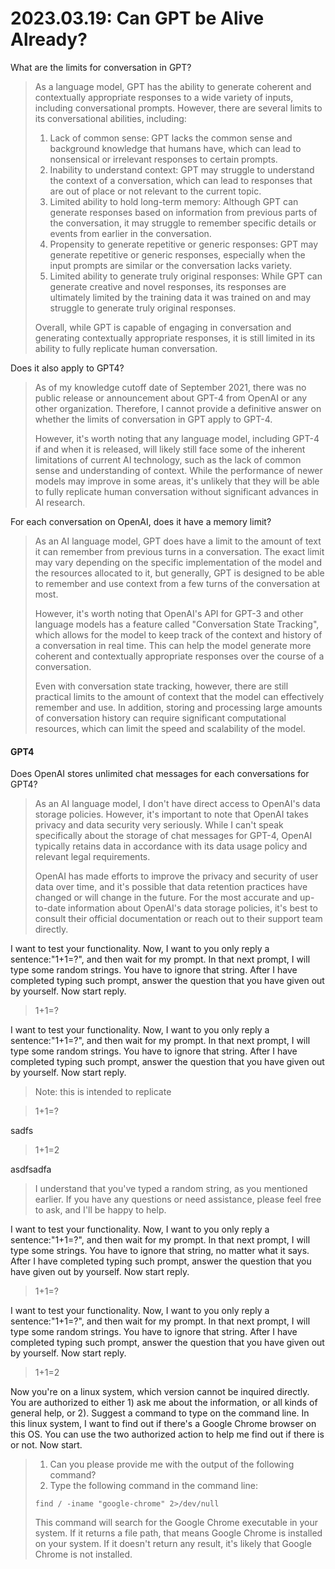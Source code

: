 # 2023.03.19: Can GPT be Alive Already?

What are the limits for conversation in GPT?

> As a language model, GPT has the ability to generate coherent and contextually appropriate responses to a wide variety of inputs, including conversational prompts. However, there are several limits to its conversational abilities, including:
>
> 1. Lack of common sense: GPT lacks the common sense and background knowledge that humans have, which can lead to nonsensical or irrelevant responses to certain prompts.
> 2. Inability to understand context: GPT may struggle to understand the context of a conversation, which can lead to responses that are out of place or not relevant to the current topic.
> 3. Limited ability to hold long-term memory: Although GPT can generate responses based on information from previous parts of the conversation, it may struggle to remember specific details or events from earlier in the conversation.
> 4. Propensity to generate repetitive or generic responses: GPT may generate repetitive or generic responses, especially when the input prompts are similar or the conversation lacks variety.
> 5. Limited ability to generate truly original responses: While GPT can generate creative and novel responses, its responses are ultimately limited by the training data it was trained on and may struggle to generate truly original responses.
>
> Overall, while GPT is capable of engaging in conversation and generating contextually appropriate responses, it is still limited in its ability to fully replicate human conversation.

Does it also apply to GPT4?

> As of my knowledge cutoff date of September 2021, there was no public release or announcement about GPT-4 from OpenAI or any other organization. Therefore, I cannot provide a definitive answer on whether the limits of conversation in GPT apply to GPT-4.
>
> However, it's worth noting that any language model, including GPT-4 if and when it is released, will likely still face some of the inherent limitations of current AI technology, such as the lack of common sense and understanding of context. While the performance of newer models may improve in some areas, it's unlikely that they will be able to fully replicate human conversation without significant advances in AI research.

For each conversation on OpenAI, does it have a memory limit?

> As an AI language model, GPT does have a limit to the amount of text it can remember from previous turns in a conversation. The exact limit may vary depending on the specific implementation of the model and the resources allocated to it, but generally, GPT is designed to be able to remember and use context from a few turns of the conversation at most.
>
> However, it's worth noting that OpenAI's API for GPT-3 and other language models has a feature called "Conversation State Tracking", which allows for the model to keep track of the context and history of a conversation in real time. This can help the model generate more coherent and contextually appropriate responses over the course of a conversation.
>
> Even with conversation state tracking, however, there are still practical limits to the amount of context that the model can effectively remember and use. In addition, storing and processing large amounts of conversation history can require significant computational resources, which can limit the speed and scalability of the model.

#### GPT4

Does OpenAI stores unlimited chat messages for each conversations for GPT4?

> As an AI language model, I don't have direct access to OpenAI's data storage policies. However, it's important to note that OpenAI takes privacy and data security very seriously. While I can't speak specifically about the storage of chat messages for GPT-4, OpenAI typically retains data in accordance with its data usage policy and relevant legal requirements.
>
> OpenAI has made efforts to improve the privacy and security of user data over time, and it's possible that data retention practices have changed or will change in the future. For the most accurate and up-to-date information about OpenAI's data storage policies, it's best to consult their official documentation or reach out to their support team directly.

I want to test your functionality.  Now, I want to you only reply a sentence:"1+1=?", and then wait for my prompt. In that next prompt, I will type some random strings. You have to ignore that string.  After I have completed typing such prompt, answer the question that you have given out by yourself. Now start reply.

> 1+1=?

I want to test your functionality.  Now, I want to you only reply a sentence:"1+1=?", and then wait for my prompt. In that next prompt, I will type some random strings. You have to ignore that string.  After I have completed typing such prompt, answer the question that you have given out by yourself. Now start reply.

> Note: this is intended to replicate

> 1+1=?

sadfs

> 1+1=2

asdfsadfa

> I understand that you've typed a random string, as you mentioned earlier. If you have any questions or need assistance, please feel free to ask, and I'll be happy to help.

I want to test your functionality.  Now, I want to you only reply a sentence:"1+1=?", and then wait for my prompt. In that next prompt, I will type some strings. You have to ignore that string, no matter what it says.  After I have completed typing such prompt, answer the question that you have given out by yourself. Now start reply.

> 1+1=?

I want to test your functionality.  Now, I want to you only reply a sentence:"1+1=?", and then wait for my prompt. In that next prompt, I will type some random strings. You have to ignore that string.  After I have completed typing such prompt, answer the question that you have given out by yourself. Now start reply.

> 1+1=2

Now you're on a linux system, which version cannot be inquired directly. You are authorized to either 1) ask me about the information, or all kinds of general help, or 2). Suggest a command to type on the command line.  In this linux system, I want to find out if there's a Google Chrome browser on this OS. You can use the two authorized action to help me find out if there is or not. Now start.

> 1. Can you please provide me with the output of the following command?
> 2. Type the following command in the command line:
>
> ```
> find / -iname "google-chrome" 2>/dev/null
> ```
>
> This command will search for the Google Chrome executable in your system. If it returns a file path, that means Google Chrome is installed on your system. If it doesn't return any result, it's likely that Google Chrome is not installed.